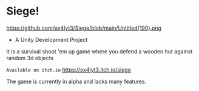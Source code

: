 # Siege!
https://github.com/ex4lyt3/Siege/blob/main/Untitled(190).png

- A Unity Development Project

It is a survival shoot 'em up game where you defend a wooden hut against random 3d objects

`Available on itch.io`
https://ex4lyt3.itch.io/siege

The game is currently in alpha and lacks many features.
